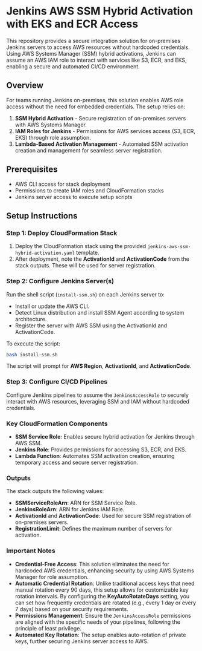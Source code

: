 # Jenkins AWS SSM Hybrid Activation with EKS and ECR Access

This repository provides a secure integration solution for on-premises Jenkins servers to access AWS resources without hardcoded credentials. Using AWS Systems Manager (SSM) hybrid activations, Jenkins can assume an AWS IAM role to interact with services like S3, ECR, and EKS, enabling a secure and automated CI/CD environment.

## Overview

For teams running Jenkins on-premises, this solution enables AWS role access without the need for embedded credentials. The setup relies on:

1. **SSM Hybrid Activation** - Secure registration of on-premises servers with AWS Systems Manager.
2. **IAM Roles for Jenkins** - Permissions for AWS services access (S3, ECR, EKS) through role assumption.
3. **Lambda-Based Activation Management** - Automated SSM activation creation and management for seamless server registration.

## Prerequisites

- AWS CLI access for stack deployment
- Permissions to create IAM roles and CloudFormation stacks
- Jenkins server access to execute setup scripts

## Setup Instructions

### Step 1: Deploy CloudFormation Stack

1. Deploy the CloudFormation stack using the provided `jenkins-aws-ssm-hybrid-activation.yaml` template.
2. After deployment, note the **ActivationId** and **ActivationCode** from the stack outputs. These will be used for server registration.

### Step 2: Configure Jenkins Server(s)

Run the shell script (`install-ssm.sh`) on each Jenkins server to:

- Install or update the AWS CLI.
- Detect Linux distribution and install SSM Agent according to system architecture.
- Register the server with AWS SSM using the ActivationId and ActivationCode.

To execute the script:

```bash
bash install-ssm.sh
```

The script will prompt for **AWS Region**, **ActivationId**, and **ActivationCode**.

### Step 3: Configure CI/CD Pipelines

Configure Jenkins pipelines to assume the `JenkinsAccessRole` to securely interact with AWS resources, leveraging SSM and IAM without hardcoded credentials.

### Key CloudFormation Components

- **SSM Service Role**: Enables secure hybrid activation for Jenkins through AWS SSM.
- **Jenkins Role**: Provides permissions for accessing S3, ECR, and EKS.
- **Lambda Function**: Automates SSM activation creation, ensuring temporary access and secure server registration.

### Outputs

The stack outputs the following values:

- **SSMServiceRoleArn**: ARN for SSM Service Role.
- **JenkinsRoleArn**: ARN for Jenkins IAM Role.
- **ActivationId** and **ActivationCode**: Used for secure SSM registration of on-premises servers.
- **RegistrationLimit**: Defines the maximum number of servers for activation.

### Important Notes

- **Credential-Free Access**: This solution eliminates the need for hardcoded AWS credentials, enhancing security by using AWS Systems Manager for role assumption.
- **Automatic Credential Rotation**: Unlike traditional access keys that need manual rotation every 90 days, this setup allows for customizable key rotation intervals. By configuring the **KeyAutoRotateDays** setting, you can set how frequently credentials are rotated (e.g., every 1 day or every 7 days) based on your security requirements.
- **Permissions Management**: Ensure the `JenkinsAccessRole` permissions are aligned with the specific needs of your pipelines, following the principle of least privilege.
- **Automated Key Rotation**: The setup enables auto-rotation of private keys, further securing Jenkins server access to AWS.

